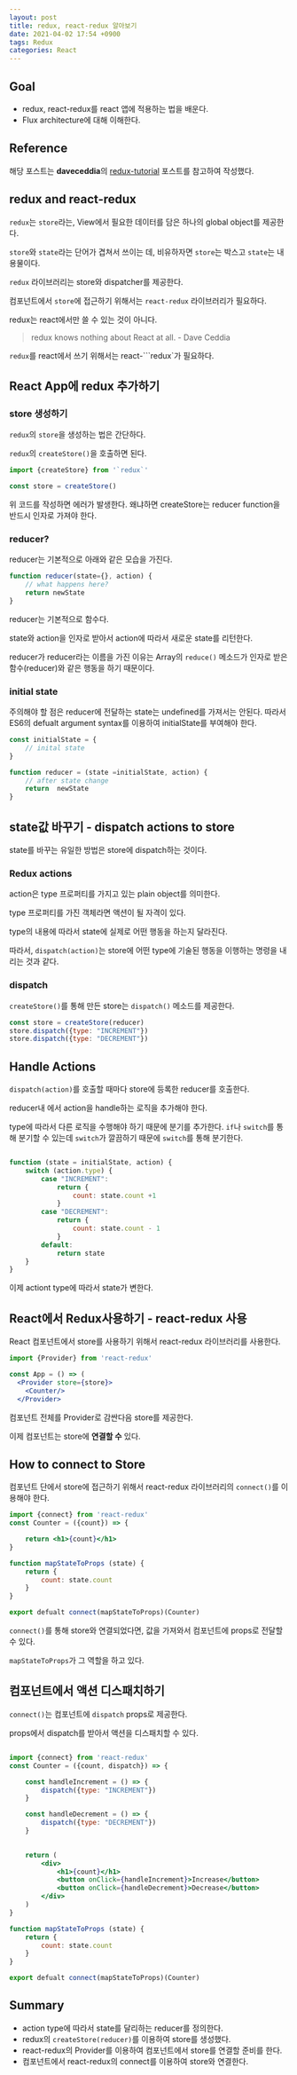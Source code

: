 ```yaml
---
layout: post
title: redux, react-redux 알아보기
date: 2021-04-02 17:54 +0900
tags: Redux
categories: React
---
```


## Goal

- redux, react-redux를 react 앱에 적용하는 법을 배운다.
- Flux architecture에 대해 이해한다.

## Reference

해당 포스트는 **daveceddia**의 [redux-tutorial](https://daveceddia.com/redux-tutorial/) 포스트를 참고하여 작성했다.

## redux and react-redux

`redux`는 `store`라는, View에서 필요한 데이터를 담은 하나의 global object를 제공한다.

`store`와 `state`라는 단어가 겹쳐서 쓰이는 데, 비유하자면 `store`는 박스고 `state`는 내용물이다.

`redux` 라이브러리는 store와 dispatcher를 제공한다.

컴포넌트에서 `store`에 접근하기 위해서는 `react-redux` 라이브러리가 필요하다.

redux는 react에서만 쓸 수 있는 것이 아니다.

>redux knows nothing about React at all. - Dave Ceddia

`redux`를 react에서 쓰기 위해서는 react-```redux`가 필요하다.

## React App에 redux 추가하기

### store 생성하기

`redux`의 `store`을 생성하는 법은 간단하다.

`redux`의 `createStore()`을 호출하면 된다.

```jsx
import {createStore} from '`redux`'

const store = createStore()

```

위 코드를 작성하면 에러가 발생한다. 왜냐하면 createStore는 reducer function을 반드시 인자로 가져야 한다.

### reducer?

reducer는 기본적으로 아래와 같은 모습을 가진다.

```jsx
function reducer(state={}, action) {
    // what happens here?
    return newState
}
```

reducer는 기본적으로 함수다.

state와 action을 인자로 받아서 action에 따라서 새로운 state를 리턴한다.

reducer가 reducer라는 이름을 가진 이유는 Array의 `reduce()` 메소드가 인자로 받은 함수(reducer)와 같은 행동을 하기 때문이다.

### initial state

주의해야 할 점은 reducer에 전달하는 state는 undefined를 가져서는 안된다. 따라서 ES6의 defualt argument syntax를 이용하여 initialState를 부여해야 한다.

```jsx
const initialState = {
    // inital state
}

function reducer = (state =initialState, action) {
    // after state change
    return  newState
}

```

## state값 바꾸기 - dispatch actions to store

state를 바꾸는 유일한 방법은 store에 dispatch하는 것이다.

### Redux actions

action은 type 프로퍼티를 가지고 있는 plain object를 의미한다.

type 프로퍼티를 가진 객체라면 액션이 될 자격이 있다.

type의 내용에 따라서 state에 실제로 어떤 행동을 하는지 달라진다.

따라서, `dispatch(action)`는 store에 어떤 type에 기술된 행동을 이행하는 명령을 내리는 것과 같다.

### dispatch

`createStore()`를 통해 만든 store는 `dispatch()` 메소드를 제공한다.

```jsx
const store = createStore(reducer)
store.dispatch({type: "INCREMENT"})
store.dispatch({type: "DECREMENT"})
```

## Handle Actions

`dispatch(action)`를 호출할 때마다 store에 등록한 reducer를 호출한다.

reducer내 에서 action을 handle하는 로직을 추가해야 한다.

type에 따라서 다른 로직을 수행해야 하기 때문에 분기를 추가한다. `if`나 `switch`를 통해 분기할 수 있는데 `switch`가 깔끔하기 때문에 `switch`를 통해 분기한다.

```jsx

function (state = initialState, action) {
    switch (action.type) {
        case "INCREMENT": 
            return {
                count: state.count +1
            }
        case "DECREMENT":
            return {
                count: state.count - 1
            }
        default: 
            return state
    }
}

```

이제 actiont type에 따라서 state가 변한다.

## React에서 Redux사용하기 - react-redux 사용

React 컴포넌트에서 store를 사용하기 위해서 react-redux 라이브러리를 사용한다.

```jsx
import {Provider} from 'react-redux'

const App = () => (
  <Provider store={store}>
    <Counter/>
  </Provider>

```

컴포넌트 전체를 Provider로 감싼다음 store를 제공한다.

이제 컴포넌트는 store에 **연결할 수** 있다.

## How to connect to Store

컴포넌트 단에서 store에 접근하기 위해서 react-redux 라이브러리의 `connect()`를 이용해야 한다.

```jsx
import {connect} from 'react-redux'
const Counter = ({count}) => {

    return <h1>{count}</h1>
}

function mapStateToProps (state) {
    return {
        count: state.count
    }
}

export defualt connect(mapStateToProps)(Counter)
```

`connect()`를 통해 store와 연결되었다면, 값을 가져와서 컴포넌트에 props로 전달할 수 있다.

`mapStateToProps`가 그 역할을 하고 있다.

## 컴포넌트에서 액션 디스패치하기

`connect()`는 컴포넌트에 `dispatch` props로 제공한다.

props에서 dispatch를 받아서 액션을 디스패치할 수 있다.

```jsx

import {connect} from 'react-redux'
const Counter = ({count, dispatch}) => {

    const handleIncrement = () => {
        dispatch({type: "INCREMENT"})
    }

    const handleDecrement = () => {
        dispatch({type: "DECREMENT"})
    }
    

    return (    
        <div>
            <h1>{count}</h1>
            <button onClick={handleIncrement}>Increase</button>
            <button onClick={handleDecrement}>Decrease</button>            
        </div>
    )
}

function mapStateToProps (state) {
    return {
        count: state.count
    }
}

export defualt connect(mapStateToProps)(Counter)

```

## Summary

- action type에 따라서 state를 달리하는 reducer를 정의한다.
- redux의 `createStore(reducer)`를 이용하여 store를 생성했다.
- react-redux의 Provider를 이용하여 컴포넌트에서 store를 연결할 준비를 한다.
- 컴포넌트에서 react-redux의 connect를 이용하여 store와 연결한다.
